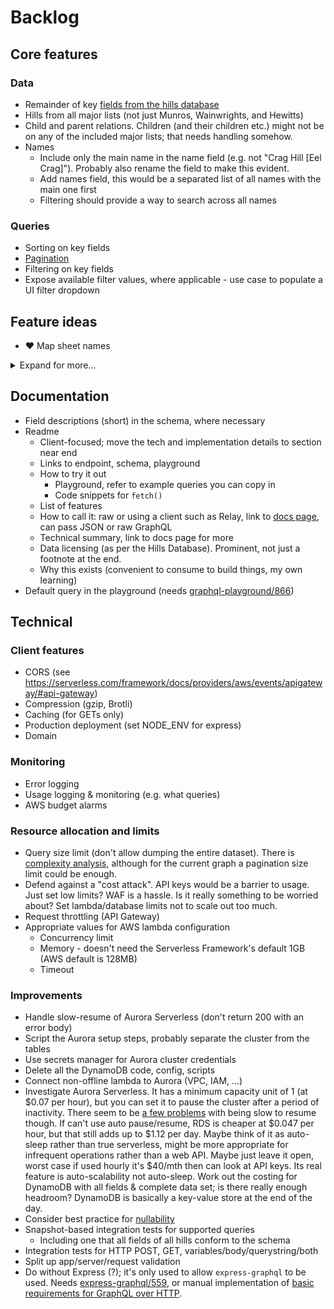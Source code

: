 # Backlog

## Core features

### Data

- Remainder of key [fields from the hills database](fields-hills-database.md)
- Hills from all major lists (not just Munros, Wainwrights, and Hewitts)
- Child and parent relations. Children (and their children etc.) might not be on any of the included major lists; that needs handling somehow.
- Names
  - Include only the main name in the name field (e.g. not "Crag Hill [Eel Crag]"). Probably also rename the field to make this evident.
  - Add names field, this would be a separated list of all names with the main one first
  - Filtering should provide a way to search across all names

### Queries

- Sorting on key fields
- [Pagination](https://graphql.org/learn/pagination/)
- Filtering on key fields
- Expose available filter values, where applicable - use case to populate a UI filter dropdown

## Feature ideas

- ❤️ Map sheet names

<details>
<summary>Expand for more...</summary>

### Data

- Remainder of all [fields from the hills database](fields-hills-database.md)
- All hills from the hills database
- Nearby hills to a hill, given a distance
- Include distance, bearing, and relative height on child/parent/nearby relations. Needs calculation.

### Queries

- Sorting on all fields
- Filtering on all fields, e.g. "which hills are on map OL7 ?"
- List nearby hills, given a location name/coordinate and distance. Result could include distance and bearing.

### Additional data sources

- ❤️ Map sheet names
- Links to sites such as [Hill Bagging](http://www.hill-bagging.co.uk), [WalkLakes](https://www.walklakes.co.uk/hill_2367.html), [Walkhighlands](http://www.hill-bagging.co.uk/mountaindetails.php?qu=S&rf=278)
- Links to [PeakFinder](https://www.peakfinder.org)
- Links to the [MWIS](http://www.mwis.org.uk/) mountain weather, directly to the relevant forecast area. Figure that out using info such as [this map](https://www.walkhighlands.co.uk/Forum/viewtopic.php?f=1&t=85322).
- Unusual summit features, with description, photo url (using data from [here](https://www.walkhighlands.co.uk/Forum/viewtopic.php?f=1&t=91941))

### User data

Needs storage, auth. Could be a separate lambda that this one calls.

- Mark as done, with date, notes, links to photos & GPS activity
- Mark as to-do, with reason, link to route
  </details>

## Documentation

- Field descriptions (short) in the schema, where necessary
- Readme
  - Client-focused; move the tech and implementation details to section near end
  - Links to endpoint, schema, playground
  - How to try it out
    - Playground, refer to example queries you can copy in
    - Code snippets for `fetch()`
  - List of features
  - How to call it: raw or using a client such as Relay, link to [docs page](https://graphql.org/graphql-js/graphql-clients/), can pass JSON or raw GraphQL
  - Technical summary, link to docs page for more
  - Data licensing (as per the Hills Database). Prominent, not just a footnote at the end.
  - Why this exists (convenient to consume to build things, my own learning)
- Default query in the playground (needs [graphql-playground/866](https://github.com/prisma/graphql-playground/issues/866))

## Technical

### Client features

- CORS (see https://serverless.com/framework/docs/providers/aws/events/apigateway/#api-gateway)
- Compression (gzip, Brotli)
- Caching (for GETs only)
- Production deployment (set NODE_ENV for express)
- Domain

### Monitoring

- Error logging
- Usage logging & monitoring (e.g. what queries)
- AWS budget alarms

### Resource allocation and limits

- Query size limit (don't allow dumping the entire dataset). There is [complexity analysis](https://blog.apollographql.com/securing-your-graphql-api-from-malicious-queries-16130a324a6b), although for the current graph a pagination size limit could be enough.
- Defend against a "cost attack". API keys would be a barrier to usage. Just set low limits? WAF is a hassle. Is it really something to be worried about? Set lambda/database limits not to scale out too much.
- Request throttling (API Gateway)
- Appropriate values for AWS lambda configuration
  - Concurrency limit
  - Memory - doesn't need the Serverless Framework's default 1GB (AWS default is 128MB)
  - Timeout

### Improvements

- Handle slow-resume of Aurora Serverless (don't return 200 with an error body)
- Script the Aurora setup steps, probably separate the cluster from the tables
- Use secrets manager for Aurora cluster credentials
- Delete all the DynamoDB code, config, scripts
- Connect non-offline lambda to Aurora (VPC, IAM, ...)
- Investigate Aurora Serverless. It has a minimum capacity unit of 1 (at \$0.07 per hour), but you can set it to pause the cluster after a period of inactivity. There seem to be [a few problems](https://dev.to/dvddpl/how-to-deal-with-aurora-serverless-coldstarts-ml0) with being slow to resume though. If can't use auto pause/resume, RDS is cheaper at $0.047 per hour, but that still adds up to $1.12 per day. Maybe think of it as auto-sleep rather than true serverless, might be more appropriate for infrequent operations rather than a web API. Maybe just leave it open, worst case if used hourly it's \$40/mth then can look at API keys. Its real feature is auto-scalability not auto-sleep. Work out the costing for DynamoDB with all fields & complete data set; is there really enough headroom? DynamoDB is basically a key-value store at the end of the day.
- Consider best practice for [nullability](https://graphql.org/learn/best-practices/#nullability)
- Snapshot-based integration tests for supported queries
  - Including one that all fields of all hills conform to the schema
- Integration tests for HTTP POST, GET, variables/body/querystring/both
- Split up app/server/request validation
- Do without Express (?); it's only used to allow `express-graphql` to be used. Needs [express-graphql/559](https://github.com/graphql/express-graphql/issues/559), or manual implementation of [basic requirements for GraphQL over HTTP](https://graphql.org/learn/serving-over-http/).
